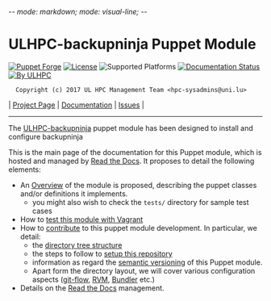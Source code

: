 -*- mode: markdown; mode: visual-line;  -*-

# ULHPC-backupninja Puppet Module

[![Puppet Forge](http://img.shields.io/puppetforge/v/ULHPC/backupninja.svg)](https://forge.puppetlabs.com/ULHPC/backupninja)
[![License](http://img.shields.io/:license-GPL3.0-blue.svg)](LICENSE)
![Supported Platforms](http://img.shields.io/badge/platform-debian|centos-lightgrey.svg)
[![Documentation Status](https://readthedocs.org/projects/ulhpc-backupninja/badge/?version=latest)](https://readthedocs.org/projects/ulhpc-backupninja/?badge=latest)
[![By ULHPC](https://img.shields.io/badge/by-ULHPC-blue.svg)](http://hpc.uni.lu)

      Copyright (c) 2017 UL HPC Management Team <hpc-sysadmins@uni.lu>

| [Project Page](https://github.com/ULHPC/puppet-backupninja) | [Documentation](http://ulhpc-backupninja.readthedocs.org/en/latest/) | [Issues](https://github.com/ULHPC/puppet-backupninja/issues) |


-----------
The [ULHPC-backupninja](https://github.com/ULHPC/puppet-backupninja) puppet module has been designed to install and configure backupninja

This is the main page of the documentation for this Puppet module, which is hosted and managed by [Read the Docs](http://ulhpc-backupninja.readthedocs.org/en/latest/).
It proposes to detail the following elements:

* An [Overview](overview.md) of the module is proposed, describing the puppet classes and/or definitions it implements.
     - you might also wish to check the `tests/` directory for sample test cases
* How to [test this module with Vagrant](vagrant.md)
* How to [contribute](contributing/index.md) to this puppet module development. In particular, we detail:
     - the [directory tree structure](contributing/layout.md)
	 - the steps to follow to [setup this repository](contributing/setup.md)
	 - information as regard the [semantic versioning](contributing/versioning.md) of this Puppet module.
     - Apart form the directory layout, we will cover various configuration aspects ([git-flow](https://github.com/nvie/gitflow), [RVM](https://rvm.io/), [Bundler](http://bundler.io/) etc.)
* Details on the [Read the Docs](http://ulhpc-backupninja.readthedocs.org/en/latest/) management.
